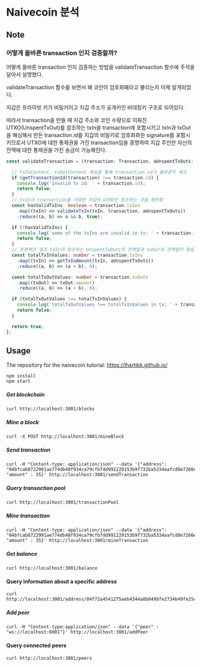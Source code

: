# Naivecoin 분석

## Note

### 어떻게 올바른 transaction 인지 검증할까?

어떻게 올바른 transaction 인지 검증하는 방법을 validateTransaction 함수에 주석을 달아서 설명했다.

validateTransaction 함수를 보면서 왜 코인이 암호화폐라고 불리는지 이제 알게되었다.

지갑은 프라이빗 키가 비밀키이고 지갑 주소가 공개키인 비대칭키 구조로 되어있다.

따라서 transaction을 만들 때 지갑 주소와 코인 수량으로 이뤄진 UTXO(UnspentTxOut)를 참조하는 txIn을 transaction에 포함시키고 txIn과 txOut을 해싱해서 만든
transaction.id를 지갑의 비밀키로 암호화화한 signature를 포함시키므로서 UTXO에 대한 통제권을 가진 transaction임을 증명하여 지갑 주인만 자신의 잔액에 대한 통제권을 가진 송금이
가능해진다.

```typescript
const validateTransaction = (transaction: Transaction, aUnspentTxOuts: UnspentTxOut[]): boolean => {

  // txInContent, txOutContent 해싱을 통해 transaction.id가 올바른지 체크
  if (getTransactionId(transaction) !== transaction.id) {
    console.log('invalid tx id: ' + transaction.id);
    return false;
  }
  // txIn이 transaction을 서명한 지갑의 UTXO만 참조하는 것을 확인함
  const hasValidTxIns: boolean = transaction.txIns
    .map((txIn) => validateTxIn(txIn, transaction, aUnspentTxOuts))
    .reduce((a, b) => a && b, true);

  if (!hasValidTxIns) {
    console.log('some of the txIns are invalid in tx: ' + transaction.id);
    return false;
  }
  // 트랜잭션 결과 txIn이 참조하는 UnspentTxOuts의 잔액합과 txOut의 잔액합이 동일한지 검증
  const totalTxInValues: number = transaction.txIns
    .map((txIn) => getTxInAmount(txIn, aUnspentTxOuts))
    .reduce((a, b) => (a + b), 0);

  const totalTxOutValues: number = transaction.txOuts
    .map((txOut) => txOut.amount)
    .reduce((a, b) => (a + b), 0);

  if (totalTxOutValues !== totalTxInValues) {
    console.log('totalTxOutValues !== totalTxInValues in tx: ' + transaction.id);
    return false;
  }

  return true;
};
```

## Usage

The repository for the naivecoin tutorial: https://lhartikk.github.io/

```
npm install
npm start
```

##### Get blockchain

```
curl http://localhost:3001/blocks
```

##### Mine a block

```
curl -X POST http://localhost:3001/mineBlock
``` 

##### Send transaction

```
curl -H "Content-type: application/json" --data '{"address": "04bfcab8722991ae774db48f934ca79cfb7dd991229153b9f732ba5334aafcd8e7266e47076996b55a14bf9913ee3145ce0cfc1372ada8ada74bd287450313534b", "amount" : 35}' http://localhost:3001/sendTransaction
```

##### Query transaction pool

```
curl http://localhost:3001/transactionPool
```

##### Mine transaction

```
curl -H "Content-type: application/json" --data '{"address": "04bfcab8722991ae774db48f934ca79cfb7dd991229153b9f732ba5334aafcd8e7266e47076996b55a14bf9913ee3145ce0cfc1372ada8ada74bd287450313534b", "amount" : 35}' http://localhost:3001/mineTransaction
```

##### Get balance

```
curl http://localhost:3001/balance
```

#### Query information about a specific address

```
curl http://localhost:3001/address/04f72a4541275aeb4344a8b049bfe2734b49fe25c08d56918f033507b96a61f9e3c330c4fcd46d0854a712dc878b9c280abe90c788c47497e06df78b25bf60ae64
```

##### Add peer

```
curl -H "Content-type:application/json" --data '{"peer" : "ws://localhost:6001"}' http://localhost:3001/addPeer
```

#### Query connected peers

```
curl http://localhost:3001/peers
```
